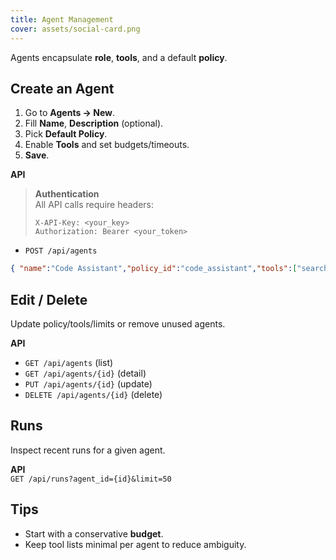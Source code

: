 ```yaml
---
title: Agent Management
cover: assets/social-card.png
---
```


Agents encapsulate **role**, **tools**, and a default **policy**.

## Create an Agent
1. Go to **Agents → New**.  
2. Fill **Name**, **Description** (optional).  
3. Pick **Default Policy**.  
4. Enable **Tools** and set budgets/timeouts.  
5. **Save**.

**API**  
> **Authentication**  
> All API calls require headers:  
> ```http
> X-API-Key: <your_key>
> Authorization: Bearer <your_token>
> ```

- `POST /api/agents`  
```json
{ "name":"Code Assistant","policy_id":"code_assistant","tools":["search","exec"],"limits":{"max_tokens":4096,"budget_usd":5} }
```

## Edit / Delete
Update policy/tools/limits or remove unused agents.

**API**  
- `GET /api/agents` (list)  
- `GET /api/agents/{id}` (detail)  
- `PUT /api/agents/{id}` (update)  
- `DELETE /api/agents/{id}` (delete)

## Runs
Inspect recent runs for a given agent.

**API**  
`GET /api/runs?agent_id={id}&limit=50`

## Tips
- Start with a conservative **budget**.  
- Keep tool lists minimal per agent to reduce ambiguity.
